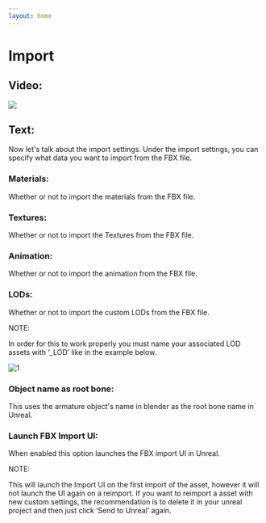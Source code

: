 ```yaml
---
layout: home
---
```


# Import
## Video:
[![](https://blender-tools-documentation.s3.amazonaws.com/send-to-unreal/videos/thumbnails/import.png)](https://www.youtube.com/watch?v=MAHPBJdQHCQ&list=PLZlv_N0_O1gZfQaN9qXynWllL7bzX8H3t&index=7)

## Text:

Now let's talk about the import settings. Under the import settings, you can specify what data you want to import from the FBX file.


### Materials:

Whether or not to import the materials from the FBX file.


### Textures:

Whether or not to import the Textures from the FBX file.


### Animation:

Whether or not to import the animation from the FBX file.


### LODs:

Whether or not to import the custom LODs from the FBX file.


NOTE:

In order for this to work properly you must name your associated LOD assets with ‘_LOD<number>’ like in the example below.

![1](https://blender-tools-documentation.s3.amazonaws.com/send-to-unreal/images/import/1.png)


### Object name as root bone:

This uses the armature object's name in blender as the root bone name in Unreal.


### Launch FBX Import UI:

When enabled this option launches the FBX import UI in Unreal.


NOTE:

This will launch the Import UI on the first import of the asset, however it will not launch the UI again on a reimport. If you want to reimport a asset with new custom settings, the recommendation is to delete it in your unreal project and then just click ‘Send to Unreal’ again.